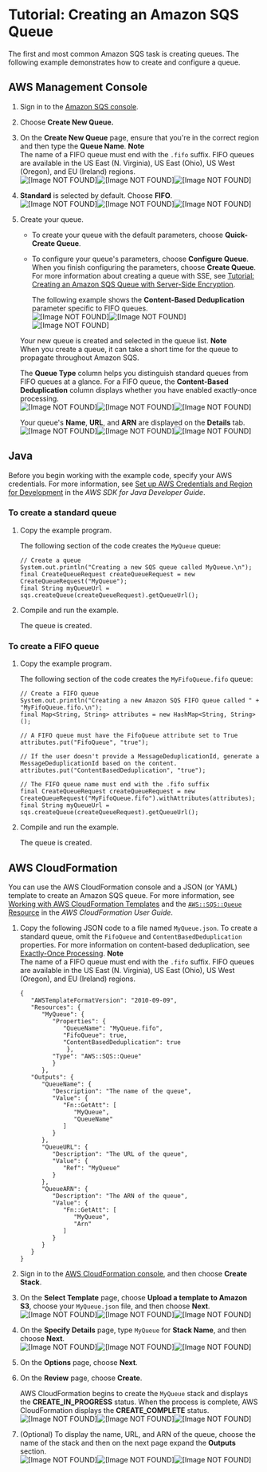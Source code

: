 # Tutorial: Creating an Amazon SQS Queue<a name="sqs-create-queue"></a>

The first and most common Amazon SQS task is creating queues\. The following example demonstrates how to create and configure a queue\.

## AWS Management Console<a name="create-queue-console"></a>

1. Sign in to the [Amazon SQS console](https://console.aws.amazon.com/sqs/)\.

1. Choose **Create New Queue\.**

1. On the **Create New Queue** page, ensure that you're in the correct region and then type the **Queue Name**\.
**Note**  
The name of a FIFO queue must end with the `.fifo` suffix\. FIFO queues are available in the US East \(N\. Virginia\), US East \(Ohio\), US West \(Oregon\), and EU \(Ireland\) regions\.  
![\[Image NOT FOUND\]](http://docs.aws.amazon.com/AWSSimpleQueueService/latest/SQSDeveloperGuide/images/sqs-tutorials-creating-queue-queue-name.png)![\[Image NOT FOUND\]](http://docs.aws.amazon.com/AWSSimpleQueueService/latest/SQSDeveloperGuide/)![\[Image NOT FOUND\]](http://docs.aws.amazon.com/AWSSimpleQueueService/latest/SQSDeveloperGuide/)

1. **Standard** is selected by default\. Choose **FIFO**\.  
![\[Image NOT FOUND\]](http://docs.aws.amazon.com/AWSSimpleQueueService/latest/SQSDeveloperGuide/images/sqs-tutorials-creating-queue-queue-type-descriptions.png)![\[Image NOT FOUND\]](http://docs.aws.amazon.com/AWSSimpleQueueService/latest/SQSDeveloperGuide/)![\[Image NOT FOUND\]](http://docs.aws.amazon.com/AWSSimpleQueueService/latest/SQSDeveloperGuide/)

1. Create your queue\.

   + To create your queue with the default parameters, choose **Quick\-Create Queue**\.

   + To configure your queue's parameters, choose **Configure Queue**\. When you finish configuring the parameters, choose **Create Queue**\. For more information about creating a queue with SSE, see [Tutorial: Creating an Amazon SQS Queue with Server\-Side Encryption](sqs-create-queue-sse.md)\.

     The following example shows the **Content\-Based Deduplication** parameter specific to FIFO queues\.  
![\[Image NOT FOUND\]](http://docs.aws.amazon.com/AWSSimpleQueueService/latest/SQSDeveloperGuide/images/sqs-tutorials-creating-queue-configure-parameters.png)![\[Image NOT FOUND\]](http://docs.aws.amazon.com/AWSSimpleQueueService/latest/SQSDeveloperGuide/)![\[Image NOT FOUND\]](http://docs.aws.amazon.com/AWSSimpleQueueService/latest/SQSDeveloperGuide/)

   Your new queue is created and selected in the queue list\.
**Note**  
When you create a queue, it can take a short time for the queue to propagate throughout Amazon SQS\.

   The **Queue Type** column helps you distinguish standard queues from FIFO queues at a glance\. For a FIFO queue, the **Content\-Based Deduplication** column displays whether you have enabled exactly\-once processing\.  
![\[Image NOT FOUND\]](http://docs.aws.amazon.com/AWSSimpleQueueService/latest/SQSDeveloperGuide/images/sqs-tutorials-creating-queue-queue-type-content-based-deduplication-columns.png)![\[Image NOT FOUND\]](http://docs.aws.amazon.com/AWSSimpleQueueService/latest/SQSDeveloperGuide/)![\[Image NOT FOUND\]](http://docs.aws.amazon.com/AWSSimpleQueueService/latest/SQSDeveloperGuide/)

   Your queue's **Name**, **URL**, and **ARN** are displayed on the **Details** tab\.  
![\[Image NOT FOUND\]](http://docs.aws.amazon.com/AWSSimpleQueueService/latest/SQSDeveloperGuide/images/sqs-tutorials-creating-queue-details-url-arn.png)![\[Image NOT FOUND\]](http://docs.aws.amazon.com/AWSSimpleQueueService/latest/SQSDeveloperGuide/)![\[Image NOT FOUND\]](http://docs.aws.amazon.com/AWSSimpleQueueService/latest/SQSDeveloperGuide/)

## Java<a name="create-queue-java"></a>

Before you begin working with the example code, specify your AWS credentials\. For more information, see [Set up AWS Credentials and Region for Development](http://docs.aws.amazon.com/sdk-for-java/v1/developer-guide/setup-credentials.html) in the *AWS SDK for Java Developer Guide*\.

### To create a standard queue<a name="create-queue-java-standard"></a>

1. Copy the example program\.

   The following section of the code creates the `MyQueue` queue:

   ```
   // Create a queue
   System.out.println("Creating a new SQS queue called MyQueue.\n");
   final CreateQueueRequest createQueueRequest = new CreateQueueRequest("MyQueue");
   final String myQueueUrl = sqs.createQueue(createQueueRequest).getQueueUrl();
   ```

1. Compile and run the example\.

   The queue is created\.

### To create a FIFO queue<a name="create-queue-java-FIFO"></a>

1. Copy the example program\.

   The following section of the code creates the `MyFifoQueue.fifo` queue:

   ```
   // Create a FIFO queue
   System.out.println("Creating a new Amazon SQS FIFO queue called " + "MyFifoQueue.fifo.\n");
   final Map<String, String> attributes = new HashMap<String, String>();
   
   // A FIFO queue must have the FifoQueue attribute set to True
   attributes.put("FifoQueue", "true");
   
   // If the user doesn't provide a MessageDeduplicationId, generate a MessageDeduplicationId based on the content.
   attributes.put("ContentBasedDeduplication", "true");
   
   // The FIFO queue name must end with the .fifo suffix
   final CreateQueueRequest createQueueRequest = new CreateQueueRequest("MyFifoQueue.fifo").withAttributes(attributes);
   final String myQueueUrl = sqs.createQueue(createQueueRequest).getQueueUrl();
   ```

1. Compile and run the example\.

   The queue is created\.

## AWS CloudFormation<a name="create-queue-cloudformation"></a>

You can use the AWS CloudFormation console and a JSON \(or YAML\) template to create an Amazon SQS queue\. For more information, see [Working with AWS CloudFormation Templates](http://docs.aws.amazon.com/AWSCloudFormation/latest/UserGuide/template-guide.html) and the [`AWS::SQS::Queue` Resource](http://docs.aws.amazon.com/AWSCloudFormation/latest/UserGuide/aws-properties-sqs-queues.html) in the *AWS CloudFormation User Guide*\.

1. Copy the following JSON code to a file named `MyQueue.json`\. To create a standard queue, omit the `FifoQueue` and `ContentBasedDeduplication` properties\. For more information on content\-based deduplication, see [Exactly\-Once Processing](FIFO-queues.md#FIFO-queues-exactly-once-processing)\.
**Note**  
The name of a FIFO queue must end with the `.fifo` suffix\. FIFO queues are available in the US East \(N\. Virginia\), US East \(Ohio\), US West \(Oregon\), and EU \(Ireland\) regions\.

   ```
   {
      "AWSTemplateFormatVersion": "2010-09-09",
      "Resources": {
         "MyQueue": {
            "Properties": {
               "QueueName": "MyQueue.fifo",
               "FifoQueue": true,
               "ContentBasedDeduplication": true
                },
            "Type": "AWS::SQS::Queue"
            }
         },
      "Outputs": {
         "QueueName": {
            "Description": "The name of the queue",
            "Value": {
               "Fn::GetAtt": [
                  "MyQueue",
                  "QueueName"
               ]
            }
         },
         "QueueURL": {
            "Description": "The URL of the queue",
            "Value": {
               "Ref": "MyQueue"
            }
         },
         "QueueARN": {
            "Description": "The ARN of the queue",
            "Value": {
               "Fn::GetAtt": [
                  "MyQueue",
                  "Arn"
               ]
            }
         }
      }
   }
   ```

1. Sign in to the [AWS CloudFormation console](https://console.aws.amazon.com/cloudformation), and then choose **Create Stack**\.

1. On the **Select Template** page, choose **Upload a template to Amazon S3**, choose your `MyQueue.json` file, and then choose **Next**\.  
![\[Image NOT FOUND\]](http://docs.aws.amazon.com/AWSSimpleQueueService/latest/SQSDeveloperGuide/images/sqs-tutorials-creating-queue-cfn-select-template.png)![\[Image NOT FOUND\]](http://docs.aws.amazon.com/AWSSimpleQueueService/latest/SQSDeveloperGuide/)![\[Image NOT FOUND\]](http://docs.aws.amazon.com/AWSSimpleQueueService/latest/SQSDeveloperGuide/)

1. On the **Specify Details** page, type `MyQueue` for **Stack Name**, and then choose **Next**\.  
![\[Image NOT FOUND\]](http://docs.aws.amazon.com/AWSSimpleQueueService/latest/SQSDeveloperGuide/images/sqs-tutorials-creating-queue-cfn-stack-name.png)![\[Image NOT FOUND\]](http://docs.aws.amazon.com/AWSSimpleQueueService/latest/SQSDeveloperGuide/)![\[Image NOT FOUND\]](http://docs.aws.amazon.com/AWSSimpleQueueService/latest/SQSDeveloperGuide/)

1. On the **Options** page, choose **Next**\.

1. On the **Review** page, choose **Create**\.

   AWS CloudFormation begins to create the `MyQueue` stack and displays the **CREATE\_IN\_PROGRESS** status\. When the process is complete, AWS CloudFormation displays the **CREATE\_COMPLETE** status\.  
![\[Image NOT FOUND\]](http://docs.aws.amazon.com/AWSSimpleQueueService/latest/SQSDeveloperGuide/images/sqs-tutorials-creating-queue-cfn-create-complete.png)![\[Image NOT FOUND\]](http://docs.aws.amazon.com/AWSSimpleQueueService/latest/SQSDeveloperGuide/)![\[Image NOT FOUND\]](http://docs.aws.amazon.com/AWSSimpleQueueService/latest/SQSDeveloperGuide/)

1. \(Optional\) To display the name, URL, and ARN of the queue, choose the name of the stack and then on the next page expand the **Outputs** section\.  
![\[Image NOT FOUND\]](http://docs.aws.amazon.com/AWSSimpleQueueService/latest/SQSDeveloperGuide/images/sqs-tutorials-creating-queue-cfn-name-URL-ARN.png)![\[Image NOT FOUND\]](http://docs.aws.amazon.com/AWSSimpleQueueService/latest/SQSDeveloperGuide/)![\[Image NOT FOUND\]](http://docs.aws.amazon.com/AWSSimpleQueueService/latest/SQSDeveloperGuide/)